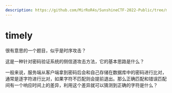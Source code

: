 ```yaml
---
description: https://github.com/MirRoR4s/SunshineCTF-2022-Public/tree/master/Web/timely
---
```


# timely

很有意思的一个题目，似乎是时序攻击？

这是一种针对密码验证系统的侧信道攻击方法，它的基本思路是什么？

一般来说，服务端从客户端拿到密码后会和自己存储在数据库中的密码进行比对，通常是逐字符进行比对，如果字符不匹配则会提前退出。那么正确匹配和错误匹配间有一个响应时间上的差异，利用这个差异就可以猜测到正确的字符是什么？

